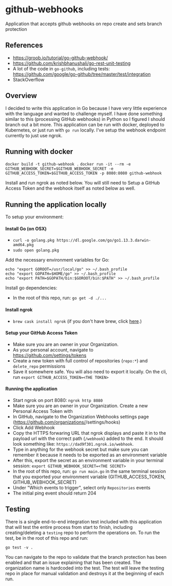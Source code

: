 # github-webhooks
Application that accepts github webhooks on repo create and sets branch protection  

## References
- https://groob.io/tutorial/go-github-webhook/
- https://github.com/krishbhanushali/go-rest-unit-testing
- A lot of the code in `go-github`, including tests: https://github.com/google/go-github/tree/master/test/integration
- StackOverflow

## Overview

I decided to write this application in Go because I have very little experience with the language and wanted to challenge myself. I have done something similar to this (processing GitHub webhooks) in Python so I figured I should branch out a bit more. This application can be run with docker, deployed to Kubernetes, or just run with `go run` locally. I've setup the webhook endpoint currently to just use ngrok.

## Running with docker
`docker build -t github-webhook .`
`docker run -it --rm -e GITHUB_WEBHOOK_SECRET=$GITHUB_WEBHOOK_SECRET -e GITHUB_ACCESS_TOKEN=$GITHUB_ACCESS_TOKEN -p 8080:8080 github-webhook`

Install and run ngrok as noted below. You will still need to Setup a GitHub Access Token and the webhook itself as noted below as well.

## Running the application locally

To setup your environment:

#### Install Go (on OSX)
- `curl -o golang.pkg https://dl.google.com/go/go1.13.3.darwin-amd64.pkg`
- `sudo open golang.pkg`

Add the necessary environment variables for Go:
```
echo "export GOROOT=/usr/local/go" >> ~/.bash_profile
echo "export GOPATH=$HOME/go" >> ~/.bash_profile 
echo "export PATH=$GOPATH/bin:$GOROOT/bin:$PATH" >> ~/.bash_profile
```

Install go dependencies:
- In the root of this repo, run: `go get -d ./...`

#### Install ngrok
- `brew cask install ngrok` (if you don't have brew, click [here](https://brew.sh/).)

#### Setup your GitHub Access Token
- Make sure you are an owner in your Organization.
- As your personal account, navigate to https://github.com/settings/tokens
- Create a new token with full control of repositories (`repo:*`) and `delete_repo` permissions
- Save it somewhere safe. You will also need to export it locally. On the cli, run `export GITHUB_ACCESS_TOKEN=<THE TOKEN>`

#### Running the application
- Start ngrok on port 8080: `ngrok http 8080`
- Make sure you are an owner in your Organization. Create a new Personal Access Token with 
- In GitHub, navigate to the Organization Webhooks settings page (https://github.com/organizations/<ORG NAME>/settings/hooks)
- Click Add Webhook
- Copy the HTTPS forwaring URL that ngrok displays and paste it in to the payload url with the correct path (`/webhook`) added to the end. It should look something like: `https://dad9f301.ngrok.io/webhook`.
- Type in anything for the webhook secret but make sure you can remember it because it needs to be exported as an environment variable
- After this, export the secret as an environment variable in your terminal session: `export GITHUB_WEBHOOK_SECRET=<THE SECRET>` 
- In the root of this repo, run: `go run main.go` in the same terminal session that you exported your environment variable (GITHUB_ACCESS_TOKEN, GITHUB_WEBHOOK_SECRET)
- Under "Which events to trigger", select only `Repositories` events
- The initial ping event should return 204

## Testing

There is a single end-to-end integration test included with this application that will test the entire process from start to finish, including creating/deleting a `testing` repo to perform the operations on. To run the test, be in the root of this repo and run:

`go test -v .`

You can navigate to the repo to validate that the branch protection has been enabled and that an issue explaining that has been created. The organization name is hardcoded into the test. The test will leave the testing repo in place for manual validation and destroys it at the beginning of each run.
